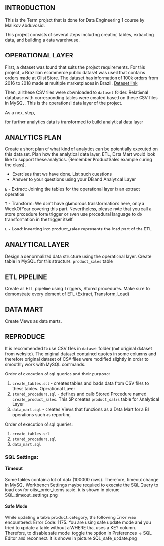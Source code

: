 ## INTRODUCTION

This is the Term project that is done for Data Engineering 1 course by Malikov Abduvosid. 

This project consists of several steps including creating tables, extracting data, and building a data warehouse. 

## OPERATIONAL LAYER

First, a dataset was found that suits the project requirements. For this project, a Brazilian ecommerce public dataset was used that contains orders made at Olist Store. The dataset has information of 100k orders from 2016 to 2018 made at multiple marketplaces in Brazil. [Dataset link](https://www.kaggle.com/olistbr/brazilian-ecommerce?select=olist_order_items_dataset.csv)

Then, all these CSV files were downloaded to `dataset` folder. Relational database with corresponding tables were created based on these CSV files in MySQL. This is the operational data layer of the project. 

As a next step,

for further analytics data is transformed to build analytical data layer

## ANALYTICS PLAN
Create a short plan of what kind of analytics can be potentially executed on this data set. Plan how the analytical data layer, ETL, Data Mart would look like to support these analytics. (Remember ProductSales example during the class).

- Exercises that we have done. List such questions
- Answer to your questions using your DB and Analytical Layer

`E` - Extract: Joining the tables for the operational layer is an extract operation

`T` - Transform: We don't have glamorous transformations here, only a WeekOfYear covering this part. Nevertheless, please note that you call a store procedure form trigger or even use procedural language to do transformation in the trigger itself.

`L` - Load: Inserting into product_sales represents the load part of the ETL

## ANALYTICAL LAYER 

Design a denormalized data structure using the operational layer. Create table in MySQL for this structure.
`product_sales` table

## ETL PIPELINE
Create an ETL pipeline using Triggers, Stored procedures. Make sure to demonstrate every element of ETL (Extract, Transform, Load)

## DATA MART
Create Views as data marts.


## REPRODUCE 
It is recommended to use CSV files in `dataset` folder (not original dataset from website). The original dataset contained quotes in some columns and therefore original dataset of CSV files were modified slightly in order to smoothly work with MySQL commands.

Order of execution of sql queries and their purpose:

1. `create_tables.sql` - creates tables and loads data from CSV files to these tables. Operational Layer
2. `stored_procedure.sql` - defines and calls Stored Procedure named `create_product_sales`. This SP creates `product_sales` table for Analytical Layer
3. `data_mart.sql` - creates Views that functions as a Data Mart for a BI operations such as reporting.

Order of execution of sql queries:

1. `create_tables.sql`
2. `stored_procedure.sql`
3. `data_mart.sql`

### SQL Settings:

#### Timeout 
Some tables contain a lot of data (100000 rows). Therefore, timeout change in MySQL Workbench Settings maybe required to execute the SQL Query to load csv for olist_order_items table. It is shown in picture SQL_timeout_settings.png 

#### Safe Mode
While updating a table product_category, the following Error was encountered: 
Error Code: 1175. You are using safe update mode and you tried to update a table without a WHERE that uses a KEY column.  
Therefore, to disable safe mode, toggle the option in Preferences -> SQL Editor and reconnect. It is shown in picture SQL_safe_update.png





